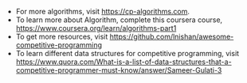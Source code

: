 - For more algorithms, visit https://cp-algorithms.com.
- To learn more about Algorithm, complete this coursera course, https://www.coursera.org/learn/algorithms-part1
- To get more resources, visit https://github.com/lnishan/awesome-competitive-programming
- To learn different data structures for competitive programming, visit https://www.quora.com/What-is-a-list-of-data-structures-that-a-competitive-programmer-must-know/answer/Sameer-Gulati-3
